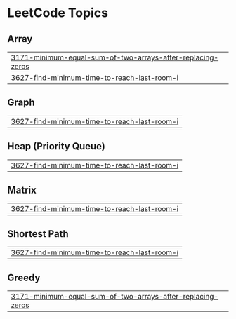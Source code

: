 

<!---LeetCode Topics Start-->
# LeetCode Topics
## Array
|  |
| ------- |
| [3171-minimum-equal-sum-of-two-arrays-after-replacing-zeros](https://github.com/solomon-2105/DSA/tree/master/3171-minimum-equal-sum-of-two-arrays-after-replacing-zeros) |
| [3627-find-minimum-time-to-reach-last-room-i](https://github.com/solomon-2105/DSA/tree/master/3627-find-minimum-time-to-reach-last-room-i) |
## Graph
|  |
| ------- |
| [3627-find-minimum-time-to-reach-last-room-i](https://github.com/solomon-2105/DSA/tree/master/3627-find-minimum-time-to-reach-last-room-i) |
## Heap (Priority Queue)
|  |
| ------- |
| [3627-find-minimum-time-to-reach-last-room-i](https://github.com/solomon-2105/DSA/tree/master/3627-find-minimum-time-to-reach-last-room-i) |
## Matrix
|  |
| ------- |
| [3627-find-minimum-time-to-reach-last-room-i](https://github.com/solomon-2105/DSA/tree/master/3627-find-minimum-time-to-reach-last-room-i) |
## Shortest Path
|  |
| ------- |
| [3627-find-minimum-time-to-reach-last-room-i](https://github.com/solomon-2105/DSA/tree/master/3627-find-minimum-time-to-reach-last-room-i) |
## Greedy
|  |
| ------- |
| [3171-minimum-equal-sum-of-two-arrays-after-replacing-zeros](https://github.com/solomon-2105/DSA/tree/master/3171-minimum-equal-sum-of-two-arrays-after-replacing-zeros) |
<!---LeetCode Topics End-->